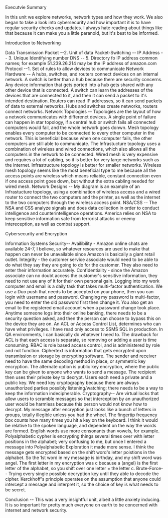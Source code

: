 Executvie Summary

In this unit we explore networks, network types and how they work. We also began to take a look into cybersecurity and how important it is to have regular security checks and updates. I always hate reading about things like that because it can make you a little paranoid, but it's best to be informed.

Introduction to Networking

Data Transmission
Packet --2. Unit of data
Packet-Switching -- 
IP Address -- 3. Unique Identifying number
DNS -- 5.  Directory fo IP address common names; for example 51.239.26.214 may be the IP address of amazon.com
Protocol --1. Set of rules to allow devices to communicate
Network Hardware -- A hubs, switches, and routers connect devices on an internal network. A switch is better than a hub because there are security concerns.  Any device information that gets ported into a hub gets shared with any other device that is connected. A switch can learn the addresses of the devices that are connected to it, and then it can send a packet to it's intended destination. Routers can read IP addresses, so it can send packets of data to external networks. Hubs and switches create networks, routers connect networks.
Network Topologies -- Topologies are the layout of how a network communicates with differenct devices. A single point of failure can happen in star topology, if a central hub or switch fails all connected computers would fail, and the whole network goes donwn. Mesh topology enables every computer to be connected to every other computer in the network. This is beneficial because when one computer fails, the other computers are still able to communicate. The Infrastucture topology uses a combination of wireless and wired connections, which also allows all the computers in the network to be connected.  Wired mesh is very expensive and requires a lot of cabling, so it is better for very large networks such as the internet. Infrastructure topology is better for smaller networks. Wireless mesh topology seems like the most beneficial type to me because all the access points are wireless which means reliable, constant connection even if one access point goes down, but without the extra cabling needed for wired mesh.
Network Designs -- My diagram is an example of an Infrastucture topology, using a combination of wireless access and a wired router to connect the two computers and the printer, as well as the internet to the two computers through the wireless access point.
NSA/CSS -- The NSA and CSS analyze signals and does data collection in order to conduct intelligence and counterintelligence operations. America relies on NSA to keep sensitive information safe from terrorist attacks or enemy intereception, as well as combat support.

Cybersecurity and Encryption

Information Systems Security-- Availibility - Amazon online chats are available 24-7, I believe, so whatever resources are used to make that happen can never be unavailable since Amazon is basically a giant retail outlet. Integrity - the customer service associate would need to be able to do what they say they are going to do for the customer. They also need to enter their information accurately. Confidentiality - since the Amazon associate can no doubt access the customer's sensitive information, they need to not use any of it for their own personal gain.  Logging into my work computer and email is a daily task that takes multi-factor authentication. We use a Duo push that needs to be accepted on your phone, then you can login with username and password. Changing my password is multi-factor, you need to enter the old password first then change it. You also get an email to the registered email account when a password change took place. Anytime someone logs into their online banking, there needs to be a security question asked, and then the person can choose to bypass this on the device they are on. An ACL or Access Control List, determines who can have what privileges. I have read only access to SSMS SQL in production.  In QA environments, I can basically do whatever I need to. The drawback for ACL is that each access is separate, so removing or adding a user is time consuming. 
RBAC is role based access control, and is administered by role and not function. Ciphertext is information that gets encrypted upon transmission or storage by encrypting software. The sender and receiver need to have the same decoding method in place, or symmetric key encryption. The alternate option is public key encryption, where the public key can be given to anyone who wants to send a message. The recipient then uses their private key to decrypt. Users each need a private and a public key. We need key cryptography because there are always unauthorized parties possibly listening/watching; there needs to be a way to keep the information indecipherable.
Cryptography-- Are virtual locks that allow users to scramble messages so that interception by an unauthorized user would be harmless because this person would not know how to decrypt. My message after encryption just looks like a bunch of letters in groups, totally illegible unless you had the wheel. The fingertip frequency box counts how many times you hit a key on the keyboard. I think it would be relative to the spoken language, and dependent on the way the words are formed. English words use more consonants than vowels, for example. Polyalphabetic cypher is encrypting things several times over with letter positions in the alphabet; very confusing to me, but once I entered a message into Polyalphabetic Exploration it made more sense. I think the message gets encrypted based on the shift word's letter poistions in the alphabet. So the 1st word in my message is birthday, and my shift word was angel. The first letter in my encryption was c because a (angel) is the first letter of the alphabet, so you shift over one letter = the letter c.
Brute-Force-- Trying every single possible decryption key until they able to decode the cipher. Kerckhoff's principle operates on the assumption that anyone could intercept a message and interpret it, so the choice of key is what needs to be secret.

Conclusion -- This was a very insightful unit, albeit a little anxiety inducing. It is so important for pretty much everyone on earth to be concerned with internet and network security.
